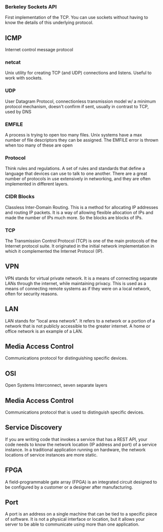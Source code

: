 ### Berkeley Sockets API
First implementation of the TCP. You can use sockets without having to know the details of this underlying protocol.

## ICMP
Internet control message protocol

### netcat
Unix utility for creating TCP (and UDP) connections and listens. Useful to work with sockets. 

### UDP  
User Datagram Protocol, connectionless transmission model w/ a minimum protocol mechanism, doesn't confirm if sent, usually in contrast to TCP, used by DNS

### EMFILE  
A process is trying to open too many files. Unix systems have a max number of file descriptors they can be assigned. The EMFILE error is thrown when too many of these are open

### Protocol  
Think rules and regulations. A set of rules and standards that define a language that devices can use to talk to one another. There are a great number of protocols in use extensively in networking, and they are often implemented in different layers.

### CIDR Blocks  
Classless Inter-Domain Routing. This is a method for allocating IP addresses
and routing IP packets. It is a way of allowing flexible allocation of IPs and
made the number of IPs much more. So the blocks are blocks of IPs. 

### TCP  
The Transmission Control Protocol (TCP) is one of the main protocols of the Internet protocol suite. It originated in the initial network implementation in which it complemented the Internet Protocol (IP). 

## VPN 
VPN stands for virtual private network. It is a means of connecting separate LANs through the internet, while maintaining privacy. This is used as a means of connecting remote systems as if they were on a local network, often for security reasons.

## LAN 
LAN stands for "local area network". It refers to a network or a portion of a network that is not publicly accessible to the greater internet. A home or office network is an example of a LAN.

## Media Access Control 
Communications protocol for distinguishing specific devices. 

## OSI
Open Systems Interconnect, seven separate layers

## Media Access Control
Communications protocol that is used to distinguish specific devices.

## Service Discovery
If you are writing code that invokes a service that has a REST API, your code needs to know the network location (IP address and port) of a service instance. In a traditional application running on hardware, the network locations of service instances are more static. 

## FPGA
A field-programmable gate array (FPGA) is an integrated circuit designed to be configured by a customer or a designer after manufacturing.

## Port
A port is an address on a single machine that can be tied to a specific piece of software. It is not a physical interface or location, but it allows your server to be able to communicate using more than one application.
